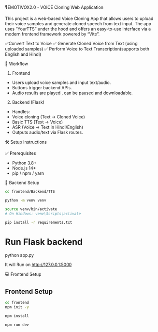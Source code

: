 🎙️EMOTIVOX2.0 - VOICE Cloning Web Application

This project is a web-based Voice Cloning App that allows users to upload their voice samples and generate cloned speech from text input. The app uses “YourTTS” under the hood and offers an easy-to-use interface via a modern frontend framework powered by “Vite”.

✅Convert Text to Voice
✅ Generate Cloned Voice from Text (using uploaded samples)
✅ Perform Voice to Text Transcription(supports both English and Hindi)


🔄 Workflow

1.  Frontend
- Users upload voice samples and input text/audio.
- Buttons trigger backend APIs.
- Audio results are played , can be paused and downloadable.

2. Backend (Flask)
- Handles:
 - Voice cloning (Text → Cloned Voice)
 - Basic TTS (Text → Voice)
 - ASR (Voice → Text in Hindi/English)
- Outputs audio/text via Flask routes.



🛠️ Setup Instructions

✅ Prerequisites
- Python 3.8+
- Node.js 14+
- pip / npm / yarn





🔧 Backend Setup
```bash
cd frontend/Backend/TTS
```
```bash
python -m venv venv
```
```bash
source venv/bin/activate
# On Windows: venv\Scripts\activate
```
```bash
pip install -r requirements.txt
```

# Run Flask backend
python app.py

 It will Run on http://127.0.0.1:5000

💻 Frontend Setup

## Frontend Setup

```bash
cd frontend
npm init -y
```
```bash
npm install
```
```bash
npm run dev
```

